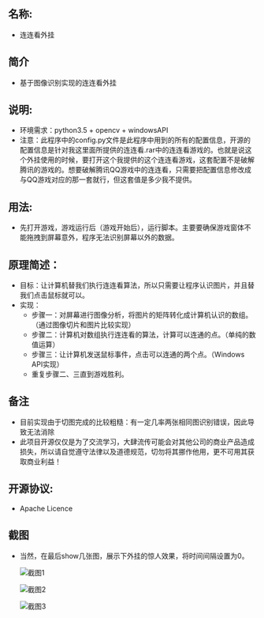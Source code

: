 
## 名称:
- 连连看外挂

## 简介
- 基于图像识别实现的连连看外挂

## 说明:
- 环境需求：python3.5 + opencv + windowsAPI
- 注意：此程序中的config.py文件是此程序中用到的所有的配置信息，开源的配置信息是针对我这里面所提供的连连看.rar中的连连看游戏的。也就是说这个外挂使用的时候，要打开这个我提供的这个连连看游戏，这套配置不是破解腾讯的游戏的。想要破解腾讯QQ游戏中的连连看，只需要把配置信息修改成与QQ游戏对应的那一套就行，但这套值是多少我不提供。

## 用法:
- 先打开游戏，游戏运行后（游戏开始后），运行脚本。主要要确保游戏窗体不能拖拽到屏幕意外，程序无法识别屏幕以外的数据。

## 原理简述：
- 目标：让计算机替我们执行连连看算法，所以只需要让程序认识图片，并且替我们点击鼠标就可以。
- 实现：
    - 步骤一：对屏幕进行图像分析，将图片的矩阵转化成计算机认识的数组。（通过图像切片和图片比较实现）
    - 步骤二：计算机对数组执行连连看的算法，计算可以连通的点。（单纯的数值运算）
    - 步骤三：让计算机发送鼠标事件，点击可以连通的两个点。（Windows API实现）
    - 重复步骤二、三直到游戏胜利。

## 备注
- 目前实现由于切图完成的比较粗糙：有一定几率两张相同图识别错误，因此导致无法消除
- 此项目开源仅仅是为了交流学习，大肆流传可能会对其他公司的商业产品造成损失，所以请自觉遵守法律以及道德规范，切勿将其挪作他用，更不可用其获取商业利益！

## 开源协议:
- Apache Licence

## 截图
- 当然，在最后show几张图，展示下外挂的惊人效果，将时间间隔设置为0。

  ![截图1](./show/show_1.jpg)

  

  ![截图2](./show/show_2.jpg)

  

  ![截图3](./show/show_3.jpg)



